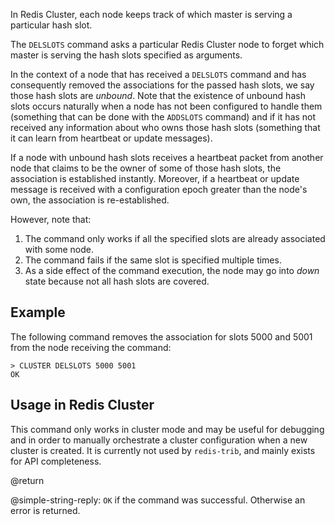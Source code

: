 In Redis Cluster, each node keeps track of which master is serving a particular
hash slot.

The `DELSLOTS` command asks a particular Redis Cluster node to forget which
master is serving the hash slots specified as arguments.

In the context of a node that has received a `DELSLOTS` command and has
consequently removed the associations for the passed hash slots, we say those
hash slots are _unbound_. Note that the existence of unbound hash slots occurs
naturally when a node has not been configured to handle them (something that can
be done with the `ADDSLOTS` command) and if it has not received any information
about who owns those hash slots (something that it can learn from heartbeat or
update messages).

If a node with unbound hash slots receives a heartbeat packet from another node
that claims to be the owner of some of those hash slots, the association is
established instantly. Moreover, if a heartbeat or update message is received
with a configuration epoch greater than the node's own, the association is
re-established.

However, note that:

1. The command only works if all the specified slots are already associated with
   some node.
2. The command fails if the same slot is specified multiple times.
3. As a side effect of the command execution, the node may go into _down_ state
   because not all hash slots are covered.

## Example

The following command removes the association for slots 5000 and 5001 from the
node receiving the command:

    > CLUSTER DELSLOTS 5000 5001
    OK

## Usage in Redis Cluster

This command only works in cluster mode and may be useful for debugging and in
order to manually orchestrate a cluster configuration when a new cluster is
created. It is currently not used by `redis-trib`, and mainly exists for API
completeness.

@return

@simple-string-reply: `OK` if the command was successful. Otherwise an error is
returned.
